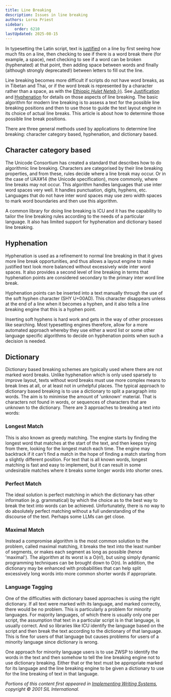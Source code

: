 ```yaml
---
title: Line Breaking
description: Issues in line breaking
authors: Lorna Priest
sidebar:
    order: 6210
lastUpdated: 2025-08-15
---
```


In typesetting the Latin script, text is [justified][glossary-justification] on a line by first seeing how much fits on a line, then checking to see if there is a word break there (for example, a space), next checking to see if a word can be broken (hyphenated) at that point, then adding space between words and finally (although strongly deprecated!) between letters to fill out the line.

Line breaking becomes more difficult if scripts do not have word breaks, as in Tibetan and Thai, or if the word break is represented by a character rather than a space, as with the [Ethiopic _Hulet Neteb_ (&#x1361;)][hyphenation]. See [Justification][justification] and [Hyphenation][hyphenation] for details on those aspects of line breaking.
The basic algorithm for modern line breaking is to assess a text for the
possible line breaking positions and then to use those to guide the text layout
engine in its choice of actual line breaks. This article is about how to
determine those possible line break positions.

There are three general methods used by applications to determine line breaking: character category based, hyphenation, and dictionary based.

## Character category based

The Unicode Consortium has created a standard that describes how to do
algorithmic line breaking. Characters are categorised by their line breaking
properties, and from these, rules decide where a line break may occur. Or in the
case of UAX#14 (the Unicode specification), more commonly, where line breaks may
not occur. This algorithm handles languages that use inter word spaces very
well. It handles punctuation, digits, hyphens, etc. Languages that do not have
inter word spaces may use zero width spaces to mark word boundaries and then use
this algorithm.

A common library for doing line breaking is ICU and it has the capability to
tailor the line breaking rules according to the needs of a particular language.
It also has limited support for hyphenation and dictionary based line breaking.

## Hyphenation

Hyphenation is used as a refinement to normal line breaking in that it gives
more line break opportunities, and thus allows a layout engine to make justified
text look more balanced without excessively wide inter word spaces. It also
provides a second level of line breaking in terms that hyphenation points are
considered secondary to the primary inter word line break.

Hyphenation points can be inserted into a text manually through the use of the
soft hyphen character (SHY U+00AD). This character disappears unless at the end
of a line when it becomes a hyphen, and it also tells a line breaking engine
that this is a hyphen point.

Inserting soft hyphens is hard work and gets in the way of other processes like
searching. Most typesetting engines therefore, allow for a more automated
approach whereby they use either a word list or some other language specific
algorithms to decide on hyphenation points when such a decision is needed.

## Dictionary 

Dictionary based breaking schemes are typically used where there are not marked
word breaks. Unlike hyphenation which is only used sparsely to improve layout,
texts without word breaks must use more complex means to break lines at all, or
at least not in unhelpful places. The typical approach to dictionary based
breaking is to use a dictionary to split a paragraph into words. The aim is to
minimise the amount of 'unknown' material. That is characters not found in
words, or sequences of characters that are unknown to the dictionary. There are
3 approaches to breaking a text into words:

### Longest Match

This is also known as greedy matching. The engine starts by finding the longest
word that matches at the start of the text, and then keeps trying from there,
looking for the longest match each time. The engine may backtrack if it can't
find a match in the hope of finding a match starting from a slightly different
position. For text that is all known words, longest matching is fast and easy to
implement, but it can result in some undesirable matches where it breaks some
longer words into shorter ones.

### Perfect Match

The ideal solution is perfect matching in which the dictionary has other
information (e.g. grammatical) by which the choice as to the best way to break
the text into words can be achieved. Unfortunately, there is no way to do
absolutely perfect matching without a full understanding of the discourse of the
text. Perhaps some LLMs can get close.

### Maximal Match

Instead a compromise algorithm is the most common solution to the problem,
called maximal matching, it breaks the text into the least number of segments,
or makes each segment as long as possible (hence 'maximal'). The algorithm at its
worst is a O(n!), but using simply dynamic programming techniques can be brought
down to O(n). In addition, the dictionary may be enhanced with probabilities
that can help split excessively long words into more common shorter words if
appropriate.

### Language Tagging

One of the difficulties with dictionary based approaches is using the right
dictionary. If all text were marked with its language, and marked correctly,
there would be no problem. This is particularly a problem for minority
languages. For majority languages, of which there is usually only one per
script, the assumption that text in a particular script is in that language, is
usually correct. And so libraries like ICU identify the language based on the
script and then break the text according to the dictionary of that language.
This is fine for users of that language but causes problems for users of a
minority language since dictionary is wrong.

One approach for minority language users is to use ZWSP to identify the words in
the text and then somehow to tell the line breaking engine not to use dictionary
breaking. Either that or the text must be appropriate marked for its language
and the line breaking engine to be given a dictionary to use for the line
breaking of text in that language.

_Portions of this content first appeared in [Implementing Writing Systems][iws], copyright © 2001 SIL International._

[iws]: https://scripts.sil.org/iws-toc.html
[glossary-hyphenation]: /reference/glossary#hyphen
[glossary-justification]: /reference/glossary#justify
[justification]: /topics/layout/justification
[hyphenation]: /topics/layout/hyphenation
